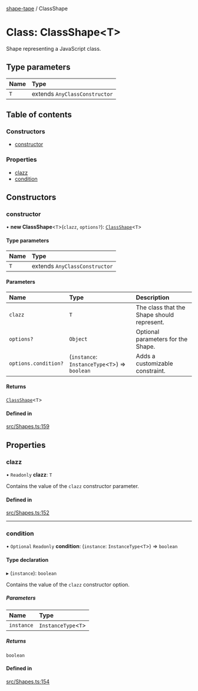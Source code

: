 [shape-tape](../index.md) / ClassShape

# Class: ClassShape\<T\>

Shape representing a JavaScript class.

## Type parameters

| Name | Type |
| :------ | :------ |
| `T` | extends `AnyClassConstructor` |

## Table of contents

### Constructors

- [constructor](ClassShape.md#constructor)

### Properties

- [clazz](ClassShape.md#clazz)
- [condition](ClassShape.md#condition)

## Constructors

### constructor

• **new ClassShape**\<`T`\>(`clazz`, `options?`): [`ClassShape`](ClassShape.md)\<`T`\>

#### Type parameters

| Name | Type |
| :------ | :------ |
| `T` | extends `AnyClassConstructor` |

#### Parameters

| Name | Type | Description |
| :------ | :------ | :------ |
| `clazz` | `T` | The class that the Shape should represent. |
| `options?` | `Object` | Optional parameters for the Shape. |
| `options.condition?` | (`instance`: `InstanceType`\<`T`\>) => `boolean` | Adds a customizable constraint. |

#### Returns

[`ClassShape`](ClassShape.md)\<`T`\>

#### Defined in

[src/Shapes.ts:159](https://github.com/paulbarmstrong/shape-tape/blob/f34d799/src/Shapes.ts#L159)

## Properties

### clazz

• `Readonly` **clazz**: `T`

Contains the value of the `clazz` constructor parameter.

#### Defined in

[src/Shapes.ts:152](https://github.com/paulbarmstrong/shape-tape/blob/f34d799/src/Shapes.ts#L152)

___

### condition

• `Optional` `Readonly` **condition**: (`instance`: `InstanceType`\<`T`\>) => `boolean`

#### Type declaration

▸ (`instance`): `boolean`

Contains the value of the `clazz` constructor option.

##### Parameters

| Name | Type |
| :------ | :------ |
| `instance` | `InstanceType`\<`T`\> |

##### Returns

`boolean`

#### Defined in

[src/Shapes.ts:154](https://github.com/paulbarmstrong/shape-tape/blob/f34d799/src/Shapes.ts#L154)

